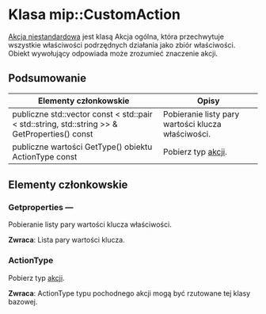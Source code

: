 # <a name="class-mipcustomaction"></a>Klasa mip::CustomAction 
[Akcja niestandardowa](class_mip_customaction.md) jest klasą Akcja ogólna, która przechwytuje wszystkie właściwości podrzędnych działania jako zbiór właściwości. Obiekt wywołujący odpowiada może zrozumieć znaczenie akcji.
  
## <a name="summary"></a>Podsumowanie
 Elementy członkowskie                        | Opisy                                
--------------------------------|---------------------------------------------
publiczne std::vector const < std::pair < std::string, std::string >> & GetProperties() const  |  Pobieranie listy pary wartości klucza właściwości.
 publiczne wartości GetType() obiektu ActionType const  |  Pobierz typ [akcji](class_mip_action.md).
  
## <a name="members"></a>Elementy członkowskie
  
### <a name="getproperties"></a>Getproperties —
Pobieranie listy pary wartości klucza właściwości.

  
**Zwraca**: Lista pary wartości klucza.
  
### <a name="actiontype"></a>ActionType
Pobierz typ [akcji](class_mip_action.md).

  
**Zwraca**: ActionType typu pochodnego akcji mogą być rzutowane tej klasy bazowej.